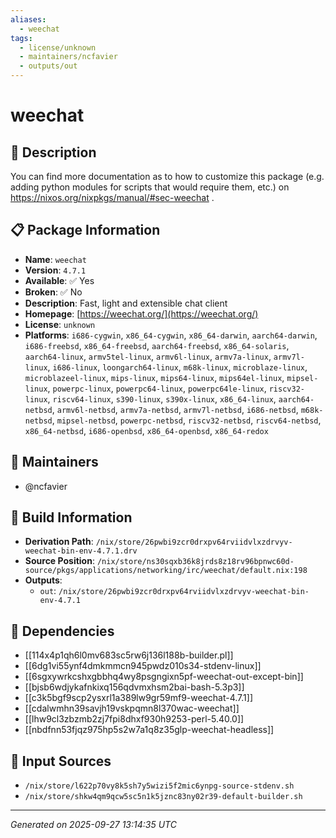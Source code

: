 ```yaml
---
aliases:
  - weechat
tags:
  - license/unknown
  - maintainers/ncfavier
  - outputs/out
---
```


# weechat

## 📝 Description

You can find more documentation as to how to customize this package
(e.g. adding python modules for scripts that would require them, etc.)
on https://nixos.org/nixpkgs/manual/#sec-weechat .


## 📋 Package Information

- **Name**: `weechat`
- **Version**: `4.7.1`
- **Available**: ✅ Yes
- **Broken**: ✅ No
- **Description**: Fast, light and extensible chat client
- **Homepage**: [https://weechat.org/](https://weechat.org/)
- **License**: `unknown`
- **Platforms**: `i686-cygwin`, `x86_64-cygwin`, `x86_64-darwin`, `aarch64-darwin`, `i686-freebsd`, `x86_64-freebsd`, `aarch64-freebsd`, `x86_64-solaris`, `aarch64-linux`, `armv5tel-linux`, `armv6l-linux`, `armv7a-linux`, `armv7l-linux`, `i686-linux`, `loongarch64-linux`, `m68k-linux`, `microblaze-linux`, `microblazeel-linux`, `mips-linux`, `mips64-linux`, `mips64el-linux`, `mipsel-linux`, `powerpc-linux`, `powerpc64-linux`, `powerpc64le-linux`, `riscv32-linux`, `riscv64-linux`, `s390-linux`, `s390x-linux`, `x86_64-linux`, `aarch64-netbsd`, `armv6l-netbsd`, `armv7a-netbsd`, `armv7l-netbsd`, `i686-netbsd`, `m68k-netbsd`, `mipsel-netbsd`, `powerpc-netbsd`, `riscv32-netbsd`, `riscv64-netbsd`, `x86_64-netbsd`, `i686-openbsd`, `x86_64-openbsd`, `x86_64-redox`
## 👥 Maintainers

- @ncfavier


## 🔧 Build Information

- **Derivation Path**: `/nix/store/26pwbi9zcr0drxpv64rviidvlxzdrvyv-weechat-bin-env-4.7.1.drv`
- **Source Position**: `/nix/store/ns30sqxb36k8jrds8z18rv96bpnwc60d-source/pkgs/applications/networking/irc/weechat/default.nix:198`
- **Outputs**:
  - `out`:  `/nix/store/26pwbi9zcr0drxpv64rviidvlxzdrvyv-weechat-bin-env-4.7.1`

## 🔗 Dependencies

- [[114x4p1qh6l0mv683sc5rw6j136l188b-builder.pl]]
- [[6dg1vi55ynf4dmkmmcn945pwdz010s34-stdenv-linux]]
- [[6sgxywrkcshxgbbhq4wy8psgngixn5pf-weechat-out-except-bin]]
- [[bjsb6wdjykafnkixq156qdvmxhsm2bai-bash-5.3p3]]
- [[c3k5bgf9scp2ysxrl1a389lw9gr59mf9-weechat-4.7.1]]
- [[cdalwmhn39savjh19vskpqmn8l370wac-weechat]]
- [[lhw9cl3zbzmb2zj7fpi8dhxf930h9253-perl-5.40.0]]
- [[nbdfnn53fjqz975hp5s2w7a1q8z35glp-weechat-headless]]

## 📁 Input Sources

- `/nix/store/l622p70vy8k5sh7y5wizi5f2mic6ynpg-source-stdenv.sh`
- `/nix/store/shkw4qm9qcw5sc5n1k5jznc83ny02r39-default-builder.sh`

---
*Generated on 2025-09-27 13:14:35 UTC*
